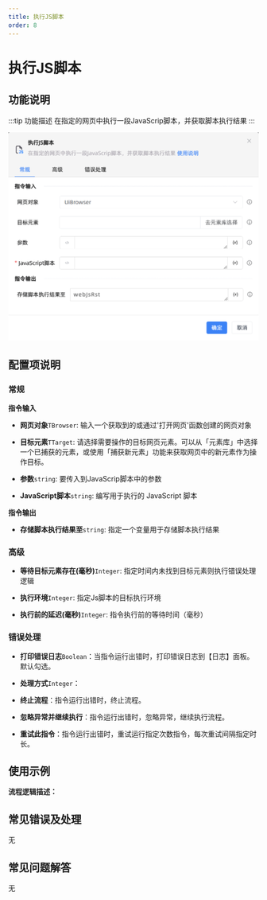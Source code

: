```yaml
---
title: 执行JS脚本
order: 8
---
```


# 执行JS脚本

## 功能说明

:::tip 功能描述
在指定的网页中执行一段JavaScrip脚本，并获取脚本执行结果
:::

![执行JS脚本](../../../assets/执行JS脚本_command.png)

## 配置项说明

### 常规

**指令输入**

- **网页对象**`TBrowser`: 输入一个获取到的或通过'打开网页'函数创建的网页对象

- **目标元素**`TTarget`: 请选择需要操作的目标网页元素。可以从「元素库」中选择一个已捕获的元素，或使用「捕获新元素」功能来获取网页中的新元素作为操作目标。

- **参数**`string`: 要传入到JavaScrip脚本中的参数

- **JavaScript脚本**`string`: 编写用于执行的 JavaScript 脚本

**指令输出**

- **存储脚本执行结果至**`string`: 指定一个变量用于存储脚本执行结果

### 高级

- **等待目标元素存在(毫秒)**`Integer`: 指定时间内未找到目标元素则执行错误处理逻辑

- **执行环境**`Integer`: 指定Js脚本的目标执行环境

- **执行前的延迟(毫秒)**`Integer`: 指令执行前的等待时间（毫秒）

### 错误处理

- **打印错误日志**`Boolean`：当指令运行出错时，打印错误日志到【日志】面板。默认勾选。

- **处理方式**`Integer`：

 - **终止流程**：指令运行出错时，终止流程。

 - **忽略异常并继续执行**：指令运行出错时，忽略异常，继续执行流程。

 - **重试此指令**：指令运行出错时，重试运行指定次数指令，每次重试间隔指定时长。

## 使用示例

**流程逻辑描述：** 

## 常见错误及处理

无

## 常见问题解答

无

